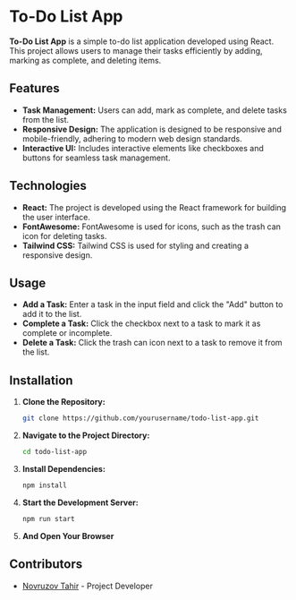 # To-Do List App

**To-Do List App** is a simple to-do list application developed using React. This project allows users to manage their tasks efficiently by adding, marking as complete, and deleting items.


## Features

- **Task Management:** Users can add, mark as complete, and delete tasks from the list.
- **Responsive Design:** The application is designed to be responsive and mobile-friendly, adhering to modern web design standards.
- **Interactive UI:** Includes interactive elements like checkboxes and buttons for seamless task management.


## Technologies

- **React:** The project is developed using the React framework for building the user interface.
- **FontAwesome:** FontAwesome is used for icons, such as the trash can icon for deleting tasks.
- **Tailwind CSS:** Tailwind CSS is used for styling and creating a responsive design.


## Usage

- **Add a Task:** Enter a task in the input field and click the "Add" button to add it to the list.
- **Complete a Task:** Click the checkbox next to a task to mark it as complete or incomplete.
- **Delete a Task:** Click the trash can icon next to a task to remove it from the list.


## Installation

1. **Clone the Repository:**
   ```bash
   git clone https://github.com/yourusername/todo-list-app.git
2. **Navigate to the Project Directory:**
   ```bash
   cd todo-list-app
3. **Install Dependencies:**
   ```bash
   npm install

4. **Start the Development Server:**
   ```bash
   npm run start

5. **And Open Your Browser**


## Contributors

- [Novruzov Tahir](https://github.com/Tahir04) - Project Developer
